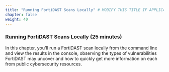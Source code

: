 ```yaml
---
title: "Running FortiDAST Scans Locally" # MODIFY THIS TITLE IF APPLICABLE
chapter: false
weight: 40
---
```


### Running FortiDAST Scans Locally (25 minutes)

In this chapter, you'll run a FortiDAST scan locally from the command line and view the results in the console, observing the types of vulnerabilities FortiDAST may uncover and how to quickly get more information on each from public cybersecurity resources.
